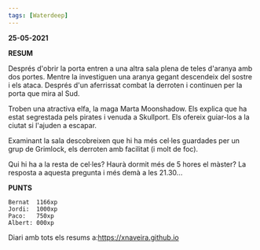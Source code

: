 ```yaml
---
tags: [Waterdeep]
---
```

**25-05-2021**

**RESUM**

Després d'obrir la porta entren a una altra sala plena de teles d'aranya amb
dos portes. Mentre la investiguen una aranya gegant descendeix del sostre i els
ataca. Després d'un aferrissat combat la derroten i continuen per la porta que
mira al Sud.


Troben una atractiva elfa, la maga Marta Moonshadow. Els explica que ha estat
segrestada pels pirates i venuda a Skullport. Els ofereix guiar-los a la
ciutat si l'ajuden a escapar.

Examinant la sala descobreixen que hi ha més cel·les guardades per un grup de
Grimlock, els derroten amb facilitat (i molt de foc). 

Qui hi ha a la resta de cel·les? Haurà dormit més de 5 hores el màster? La
resposta a aquesta pregunta i més demà a les 21.30...

**PUNTS**

```
Bernat  1166xp
Jordi:  1000xp
Paco:   750xp  
Albert: 000xp 
```

Diari amb tots els resums a:https://xnaveira.github.io
